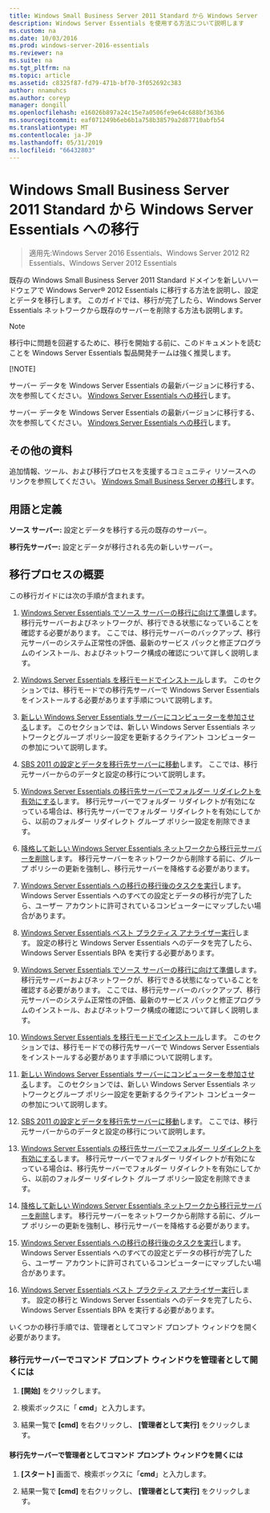 ```yaml
---
title: Windows Small Business Server 2011 Standard から Windows Server Essentials への移行
description: Windows Server Essentials を使用する方法について説明します
ms.custom: na
ms.date: 10/03/2016
ms.prod: windows-server-2016-essentials
ms.reviewer: na
ms.suite: na
ms.tgt_pltfrm: na
ms.topic: article
ms.assetid: c8325f87-fd79-471b-bf70-3f052692c383
author: nnamuhcs
ms.author: coreyp
manager: dongill
ms.openlocfilehash: e16026b897a24c15e7a0506fe9e64c688bf363b6
ms.sourcegitcommit: eaf071249b6eb6b1a758b38579a2d87710abfb54
ms.translationtype: MT
ms.contentlocale: ja-JP
ms.lasthandoff: 05/31/2019
ms.locfileid: "66432803"
---
```

# <a name="migrate-windows-small-business-server-2011-standard-to-windows-server-essentials"></a>Windows Small Business Server 2011 Standard から Windows Server Essentials への移行

>適用先:Windows Server 2016 Essentials、Windows Server 2012 R2 Essentials、Windows Server 2012 Essentials

既存の Windows Small Business Server 2011 Standard ドメインを新しいハードウェアで Windows Server® 2012 Essentials に移行する方法を説明し、設定とデータを移行します。 このガイドでは、移行が完了したら、Windows Server Essentials ネットワークから既存のサーバーを削除する方法も説明します。  
  
> [!NOTE]
>  移行中に問題を回避するために、移行を開始する前に、このドキュメントを読むことを Windows Server Essentials 製品開発チームは強く推奨します。  
> 
> [!NOTE]
> 
>  サーバー データを Windows Server Essentials の最新バージョンに移行する、次を参照してください。 [Windows Server Essentials への移行](Migrate-from-Previous-Versions-to-Windows-Server-Essentials-or-Windows-Server-Essentials-Experience.md)します。  
> 
>  サーバー データを Windows Server Essentials の最新バージョンに移行する、次を参照してください。 [Windows Server Essentials への移行](../migrate/Migrate-from-Previous-Versions-to-Windows-Server-Essentials-or-Windows-Server-Essentials-Experience.md)します。  

  
## <a name="additional-resources"></a>その他の資料  
 追加情報、ツール、および移行プロセスを支援するコミュニティ リソースへのリンクを参照してください。 [Windows Small Business Server の移行](https://go.microsoft.com/fwlink/?LinkId=217520)します。  
  
## <a name="terms-and-definitions"></a>用語と定義  
 **ソース サーバー:** 設定とデータを移行する元の既存のサーバー。  
  
 **移行先サーバー:** 設定とデータが移行される先の新しいサーバー。  
  
## <a name="migration-process-summary"></a>移行プロセスの概要  
 この移行ガイドには次の手順が含まれます。  
  

1.  [Windows Server Essentials でソース サーバーの移行に向けて準備](Prepare-your-Source-Server-for-Windows-Server-Essentials-migration.md)します。  移行元サーバーおよびネットワークが、移行できる状態になっていることを確認する必要があります。 ここでは、移行元サーバーのバックアップ、移行元サーバーのシステム正常性の評価、最新のサービス パックと修正プログラムのインストール、およびネットワーク構成の確認について詳しく説明します。  
  
2.  [Windows Server Essentials を移行モードでインストール](Install-Windows-Server-Essentials-in-migration-mode.md)します。  このセクションでは、移行モードでの移行先サーバーで Windows Server Essentials をインストールする必要があります手順について説明します。  
  
3.  [新しい Windows Server Essentials サーバーにコンピューターを参加させる](Join-computers-to-the-new-Windows-Server-Essentials-server.md)します。  このセクションでは、新しい Windows Server Essentials ネットワークとグループ ポリシー設定を更新するクライアント コンピューターの参加について説明します。  
  
4.  [SBS 2011 の設定とデータを移行先サーバーに移動](Move-Windows-SBS-2011-Standard-settings-and-data-to-the-Destination-Server-for-Windows-Server-Essentials-migration.md)します。  ここでは、移行元サーバーからのデータと設定の移行について説明します。  
  
5.  [Windows Server Essentials の移行先サーバーでフォルダー リダイレクトを有効にする](Enable-folder-redirection-on-the-Windows-Server-Essentials-Destination-Server.md)します。  移行元サーバーでフォルダー リダイレクトが有効になっている場合は、移行先サーバーでフォルダー リダイレクトを有効にしてから、以前のフォルダー リダイレクト グループ ポリシー設定を削除できます。  
  
6.  [降格して新しい Windows Server Essentials ネットワークから移行元サーバーを削除](Demote-and-remove-the-Source-Server-from-the-new-Windows-Server-Essentials-network.md)します。  移行元サーバーをネットワークから削除する前に、グループ ポリシーの更新を強制し、移行元サーバーを降格する必要があります。  
  
7.  [Windows Server Essentials への移行の移行後のタスクを実行](Perform-post-migration-tasks-for-Windows-Server-Essentials-migration.md)します。  Windows Server Essentials へのすべての設定とデータの移行が完了したら、ユーザー アカウントに許可されているコンピューターにマップしたい場合があります。  
  
8.  [Windows Server Essentials ベスト プラクティス アナライザー実行](Run-the-Windows-Server-Essentials-Best-Practices-Analyzer.md)します。  設定の移行と Windows Server Essentials へのデータを完了したら、Windows Server Essentials BPA を実行する必要があります。  

1.  [Windows Server Essentials でソース サーバーの移行に向けて準備](../migrate/Prepare-your-Source-Server-for-Windows-Server-Essentials-migration.md)します。  移行元サーバーおよびネットワークが、移行できる状態になっていることを確認する必要があります。 ここでは、移行元サーバーのバックアップ、移行元サーバーのシステム正常性の評価、最新のサービス パックと修正プログラムのインストール、およびネットワーク構成の確認について詳しく説明します。  
  
2.  [Windows Server Essentials を移行モードでインストール](../migrate/Install-Windows-Server-Essentials-in-migration-mode.md)します。  このセクションでは、移行モードでの移行先サーバーで Windows Server Essentials をインストールする必要があります手順について説明します。  
  
3.  [新しい Windows Server Essentials サーバーにコンピューターを参加させる](../migrate/Join-computers-to-the-new-Windows-Server-Essentials-server.md)します。  このセクションでは、新しい Windows Server Essentials ネットワークとグループ ポリシー設定を更新するクライアント コンピューターの参加について説明します。  
  
4.  [SBS 2011 の設定とデータを移行先サーバーに移動](../migrate/Move-Windows-SBS-2011-Standard-settings-and-data-to-the-Destination-Server-for-Windows-Server-Essentials-migration.md)します。  ここでは、移行元サーバーからのデータと設定の移行について説明します。  
  
5.  [Windows Server Essentials の移行先サーバーでフォルダー リダイレクトを有効にする](../migrate/Enable-folder-redirection-on-the-Windows-Server-Essentials-Destination-Server.md)します。  移行元サーバーでフォルダー リダイレクトが有効になっている場合は、移行先サーバーでフォルダー リダイレクトを有効にしてから、以前のフォルダー リダイレクト グループ ポリシー設定を削除できます。  
  
6.  [降格して新しい Windows Server Essentials ネットワークから移行元サーバーを削除](../migrate/Demote-and-remove-the-Source-Server-from-the-new-Windows-Server-Essentials-network.md)します。  移行元サーバーをネットワークから削除する前に、グループ ポリシーの更新を強制し、移行元サーバーを降格する必要があります。  
  
7.  [Windows Server Essentials への移行の移行後のタスクを実行](../migrate/Perform-post-migration-tasks-for-Windows-Server-Essentials-migration.md)します。  Windows Server Essentials へのすべての設定とデータの移行が完了したら、ユーザー アカウントに許可されているコンピューターにマップしたい場合があります。  
  
8.  [Windows Server Essentials ベスト プラクティス アナライザー実行](../migrate/Run-the-Windows-Server-Essentials-Best-Practices-Analyzer.md)します。  設定の移行と Windows Server Essentials へのデータを完了したら、Windows Server Essentials BPA を実行する必要があります。  

  
 いくつかの移行手順では、管理者としてコマンド プロンプト ウィンドウを開く必要があります。  
  
###  <a name="BKMK_OpenACommandPromptAsAdmin"></a> 移行元サーバーでコマンド プロンプト ウィンドウを管理者として開くには  
  
1.  **[開始]** をクリックします。  
  
2.  検索ボックスに「 **cmd**」と入力します。  
  
3.  結果一覧で **[cmd]** を右クリックし、 **[管理者として実行]** をクリックします。  
  
#### <a name="to-open-a-command-prompt-window-on-the-destination-server-as-an-administrator"></a>移行先サーバーで管理者としてコマンド プロンプト ウィンドウを開くには  
  
1.  **[スタート]** 画面で、検索ボックスに「**cmd**」と入力します。  
  
2.  結果一覧で **[cmd]** を右クリックし、 **[管理者として実行]** をクリックします。
